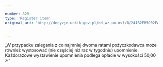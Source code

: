 ```yaml
---

number: 829
type: 'Register item'
original_uri: 'http://decyzje.uokik.gov.pl/nd_wz_um.nsf/0/241B2FB5C02FA235C12572DD003296E9?OpenDocument'


---
```


„W przypadku zalegania z co najmniej dwoma ratami pożyczkodawca może również wystosować (nie częściej niż raz w tygodniu) upomnienie. Każdorazowe wystawienie upomnienia podlega opłacie w wysokości 50,00 zł”
